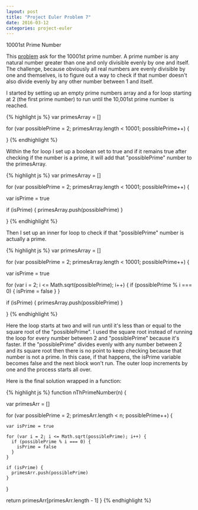 ```yaml
---
layout: post
title: "Project Euler Problem 7"
date: 2016-03-12
categories: project-euler
---
```


10001st Prime Number

This [problem](https://projecteuler.net/problem=7) ask for the 10001st prime number. A prime number is any natural number greater than one and only divisible evenly by one and itself. The challenge, because obviously all real numbers are evenly divisible by one and themselves, is to figure out a way to check if that number doesn't also divide evenly by any other number between 1 and itself.

I started by setting up an empty prime numbers array and a for loop starting at 2 (the first prime number) to run until the 10,001st prime number is reached.

{% highlight js %}
var primesArray = []

for (var possiblePrime = 2; primesArray.length < 10001; possiblePrime++) {

}
{% endhighlight %}

Within the for loop I set up a boolean set to true and if it remains true after checking if the number is a prime, it will add that "possiblePrime" number to the primesArray.

{% highlight js %}
var primesArray = []

for (var possiblePrime = 2; primesArray.length < 10001; possiblePrime++) {

  var isPrime = true

  if (isPrime) {
    primesArray.push(possiblePrime)
  }

}
{% endhighlight %}

Then I set up an inner for loop to check if that "possiblePrime" number is actually a prime.

{% highlight js %}
var primesArray = []

for (var possiblePrime = 2; primesArray.length < 10001; possiblePrime++) {

  var isPrime = true

  for (var i = 2; i <= Math.sqrt(possiblePrime); i++) {
    if (possiblePrime % i === 0) {
      isPrime = false
    }
  }

  if (isPrime) {
    primesArray.push(possiblePrime)
  }

}
{% endhighlight %}

Here the loop starts at two and will run until it's less than or equal to the square root of the "possiblePrime". I used the square root instead of running the loop for every number between 2 and "possiblePrime" because it's faster. If the "possiblePrime" divides evenly with any number between 2 and its square root then there is no point to keep checking because that number is not a prime. In this case, if that happens, the isPrime variable becomes false and the next block won't run. The outer loop increments by one and the process starts all over.

Here is the final solution wrapped in a function:

{% highlight js %}
function nThPrimeNumber(n) {

  var primesArr = []

  for (var possiblePrime = 2; primesArr.length < n; possiblePrime++) {

    var isPrime = true

    for (var i = 2; i <= Math.sqrt(possiblePrime); i++) {
      if (possiblePrime % i === 0) {
        isPrime = false
      }
    }

    if (isPrime) {
      primesArr.push(possiblePrime)
    }

  }

  return primesArr[primesArr.length - 1]
}
{% endhighlight %}
